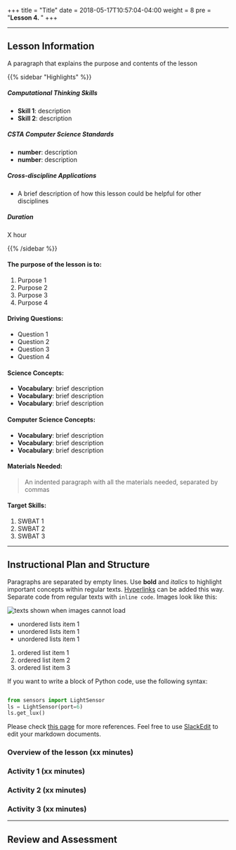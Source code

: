 +++
title = "Title"
date =  2018-05-17T10:57:04-04:00
weight = 8
pre = "<b>Lesson 4. </b>"
+++

---

## Lesson Information

A paragraph that explains the purpose and contents of the lesson

{{% sidebar "Highlights" %}}

##### Computational Thinking Skills

* **Skill 1**: description
* **Skill 2**: description

##### CSTA Computer Science Standards

* **number**: description
* **number**: description

##### Cross-discipline Applications

* A brief description of how this lesson could be helpful for other
disciplines

##### Duration

X hour

{{% /sidebar %}}

#### The purpose of the lesson is to:

1. Purpose 1
2. Purpose 2
3. Purpose 3
4. Purpose 4

#### Driving Questions:

* Question 1
* Question 2
* Question 3
* Question 4

#### Science Concepts:

* **Vocabulary**: brief description
* **Vocabulary**: brief description
* **Vocabulary**: brief description

#### Computer Science Concepts:

* **Vocabulary**: brief description
* **Vocabulary**: brief description
* **Vocabulary**: brief description

#### Materials Needed:

> An indented paragraph with all the materials needed, separated by commas

#### Target Skills:

1. SWBAT 1
2. SWBAT 2
3. SWBAT 3

---

## Instructional Plan and Structure

Paragraphs are separated by empty lines. Use **bold** and *italics* to highlight important concepts within regular texts. [Hyperlinks](http://google.com) can be added this way. Separate code from regular texts with `inline code`. Images look like this:

![texts shown when images cannot load](https://goo.gl/images/RK3cK5)

* unordered lists item 1
* unordered lists item 1
* unordered lists item 1

1. ordered list item 1
2. ordered list item 2
3. ordered list item 3

If you want to write a block of Python code, use the following syntax:

``` python

from sensors import LightSensor
ls = LightSensor(port=6)
ls.get_lux()

```

Please check [this page](https://help.ghost.org/article/4-markdown-guide) for more references. Feel free to use [SlackEdit](https://slackedit.io) to edit your markdown documents.

### Overview of the lesson (xx minutes)

### Activity 1 (xx minutes)

### Activity 2 (xx minutes)

### Activity 3 (xx minutes)

---

## Review and Assessment
